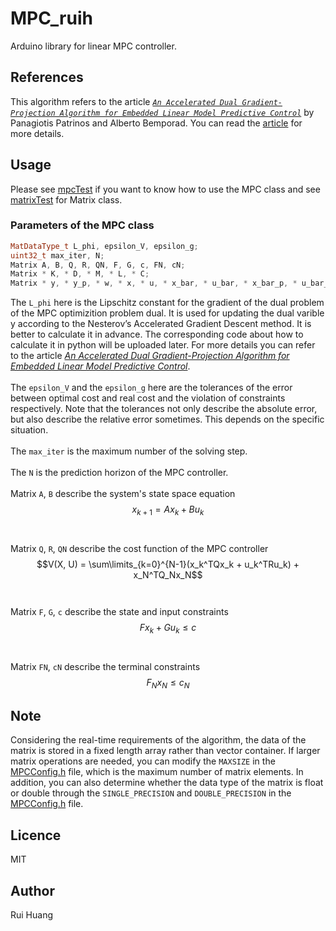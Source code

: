 # MPC_ruih
Arduino library for linear MPC controller.
## References
This algorithm refers to the article [*`An Accelerated Dual Gradient-Projection Algorithm for Embedded Linear Model Predictive Control`*](https://ieeexplore.ieee.org/document/6426458) by Panagiotis Patrinos and Alberto Bemporad. You can read the [article](https://ieeexplore.ieee.org/document/6426458) for more details.
## Usage
Please see [mpcTest](https://github.com/rhrhhrhr/MPC_ruih/blob/main/examples/mpcTest/mpcTest.ino) if you want to know how to use the MPC class and see [matrixTest](https://github.com/rhrhhrhr/MPC_ruih/blob/main/examples/matrixTest/matrixTest.ino) for Matrix class.
### Parameters of the MPC class
```cpp
MatDataType_t L_phi, epsilon_V, epsilon_g;
uint32_t max_iter, N;
Matrix A, B, Q, R, QN, F, G, c, FN, cN;
Matrix * K, * D, * M, * L, * C;
Matrix * y, * y_p, * w, * x, * u, * x_bar, * u_bar, * x_bar_p, * u_bar_p;
```
The `L_phi` here is the Lipschitz constant for the gradient of the dual problem of the MPC optimizition problem dual. It is used for updating the dual varible y according to the Nesterov’s Accelerated Gradient Descent method. It is better to calculate it in advance. The corresponding code about how to calculate it in python will be uploaded later. For more details you can refer to the article [*An Accelerated Dual Gradient-Projection Algorithm for Embedded Linear Model Predictive Control*](https://ieeexplore.ieee.org/document/6426458).<br><br>
The `epsilon_V` and the `epsilon_g` here are the tolerances of the error between optimal cost and real cost and the violation of constraints respectively. Note that the tolerances not only describe the absolute error, but also describe the relative error sometimes. This depends on the specific situation.<br><br>
The `max_iter` is the maximum number of the solving step.<br><br>
The `N` is the prediction horizon of the MPC controller.<br><br>
Matrix `A`, `B` describe the system's state space equation $$x_{k+1} = Ax_k + Bu_k$$<br><br>
Matrix `Q`, `R`, `QN` describe the cost function of the MPC controller $$V(X, U) = \sum\limits_{k=0}^{N-1}(x_k^TQx_k + u_k^TRu_k) + x_N^TQ_Nx_N$$<br><br>
Matrix `F`, `G`, `c` describe the state and input constraints $$Fx_k + Gu_k \le c$$<br><br>
Matrix `FN`, `cN` describe the terminal constraints $$F_Nx_N \le c_N$$
## Note
Considering the real-time requirements of the algorithm, the data of the matrix is stored in a fixed length array rather than vector container. If larger matrix operations are needed, you can modify the `MAXSIZE` in the [MPCConfig.h](https://github.com/rhrhhrhr/MPC_ruih/blob/main/src/MPCConfig.h) file, which is the maximum number of matrix elements. In addition, you can also determine whether the data type of the matrix is float or double through the `SINGLE_PRECISION` and `DOUBLE_PRECISION` in the [MPCConfig.h](https://github.com/rhrhhrhr/MPC_ruih/blob/main/src/MPCConfig.h) file.
## Licence
MIT
## Author
Rui Huang
